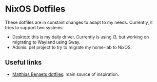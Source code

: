 # NixOS Dotfiles

These dotfiles are in constant changes to adapt to my needs. Currently, it
tries to support two systems:

- Desktop: this is my daily driver. Currently is using i3, but working on
  migrating to Wayland using Sway.
- Adonis: pet project to try to migrate my home-lab to NixOS.

## Useful links

- [Matthias Benaets dotfiles](https://github.com/MatthiasBenaets/nixos-config): main source of inspiration.
